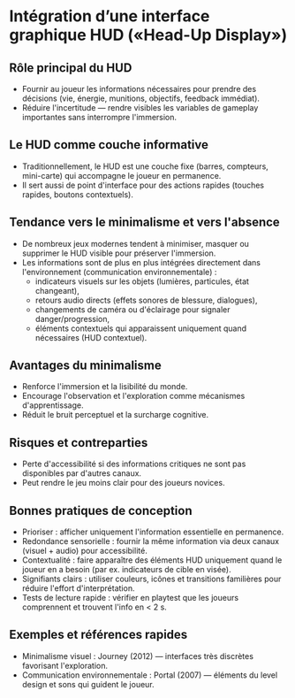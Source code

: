 # Intégration d’une interface graphique HUD («Head-Up Display»)

## Rôle principal du HUD

- Fournir au joueur les informations nécessaires pour prendre des décisions (vie, énergie, munitions, objectifs, feedback immédiat).
- Réduire l'incertitude — rendre visibles les variables de gameplay importantes sans interrompre l'immersion.

## Le HUD comme couche informative

- Traditionnellement, le HUD est une couche fixe (barres, compteurs, mini-carte) qui accompagne le joueur en permanence.
- Il sert aussi de point d'interface pour des actions rapides (touches rapides, boutons contextuels).

## Tendance vers le minimalisme et vers l'absence

- De nombreux jeux modernes tendent à minimiser, masquer ou supprimer le HUD visible pour préserver l'immersion.
- Les informations sont de plus en plus intégrées directement dans l'environnement (communication environnementale) :
	- indicateurs visuels sur les objets (lumières, particules, état changeant),
	- retours audio directs (effets sonores de blessure, dialogues),
	- changements de caméra ou d'éclairage pour signaler danger/progression,
	- éléments contextuels qui apparaissent uniquement quand nécessaires (HUD contextuel).

## Avantages du minimalisme

- Renforce l'immersion et la lisibilité du monde.
- Encourage l'observation et l'exploration comme mécanismes d'apprentissage.
- Réduit le bruit perceptuel et la surcharge cognitive.

## Risques et contreparties

- Perte d'accessibilité si des informations critiques ne sont pas disponibles par d'autres canaux.
- Peut rendre le jeu moins clair pour des joueurs novices.

## Bonnes pratiques de conception

- Prioriser : afficher uniquement l'information essentielle en permanence.
- Redondance sensorielle : fournir la même information via deux canaux (visuel + audio) pour accessibilité.
- Contextualité : faire apparaître des éléments HUD uniquement quand le joueur en a besoin (par ex. indicateurs de cible en visée).
- Signifiants clairs : utiliser couleurs, icônes et transitions familières pour réduire l'effort d'interprétation.
- Tests de lecture rapide : vérifier en playtest que les joueurs comprennent et trouvent l'info en < 2 s.

## Exemples et références rapides

- Minimalisme visuel : Journey (2012) — interfaces très discrètes favorisant l'exploration.
- Communication environnementale : Portal (2007) — éléments du level design et sons qui guident le joueur.

#